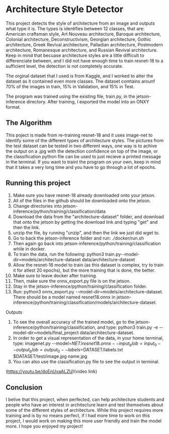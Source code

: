 # Architecture Style Detector

This project detects the style of architecture from an image and outputs what type it is. The types is identifies between 12 classes, that are: American craftsman style, Art Nouveau architecture, Baroque architecture, Colonial architecture, Deconstructivism, Georgian architecture, Gothic architecture, Greek Revival architecture, Palladian architecture, Postmodern architecture, Romanesque architecture, and Russian Revival architecture. Keep in mind that becuase architecture styles are a little difficult to differenciate between, and I did not have enough time to train resnet-18 to a sufficient level, the detection is not completely accurate. 

The orginal dataset that I used is from Kaggle, and I worked to alter the dataset as it contained even more classes. The dataset comtains arounf 70% of the images in train, 15% in Validation, and 15% in Test. 

The program was trained using the existing file, train.py, in the jetson-inference directory. After training, I exported the model into an ONXY format.

## The Algorithm

This poject is made from re-training resnet-18 and it uses image-net to identify some of the different types of architecture styles. The pictures from the test dataset can be tested in two different ways, one way is to achive the output on  a .jpg with the detection confidence on top of the image, or the classification python file can be used to just recieve a printed message in the terminal. If you want to traint the program on your own, keep in mind that it takes a very long time and you have to go through a lot of epochs.  

## Running this project

1. Make sure you have resnet-18 already downloaded onto your jetson.
2. All of the files in the github should be downloaded onto the jetson.
3. Change directories into jetson-inference/python/training/classification/data
4. Download the data from the "architecture-dataset" folder, and download that onto the jetson by getting the download link and typing "get" and then the link.
5. unzip the file, by running "unzip", and then the link we just did wget to.
6. Go to back the jetson-inference folder and run: ./docker/run.sh
7. Then again go back into jetson-inference/python/training/classification while in docker.
8. To train the data, run the following: python3 train.py--model-dir=models/architecture-dataset data/architecture-dataset
9. Allow the resnet-18 model to train (as this dataset is complex, try to train it for atlest 20 epochs), but the more training that is done, the better.
10. Make sure to leave docker after training.
11. Then, make sure the onnx_export.py file is on the jetson.
12. Stay in the jetson-inference/python/training/classification folder.
13. Run: python3 onnx_export.py --model-dir=models/architecture-dataset.
There should be a model named resnet18.onnx in jetson-inference/python/training/classification/models/architecture-dataset.

Outputs
1. To see the overall accuracy of the trained model, go to the jetson-inference/python/training/classification, and type: python3 train.py -e --model-dir=models/final_project data/architecture-dataset.
2. In order to get a visual representation of the data, in your home terminal, type: imagenet.py --model=$NET/resnet18.onnx --input_blob=input_0 --output_blob=output_0 --labels=$DATASET/labels.txt $DATASET/test/image.jpg name.jpg
3. You can also use the classification.py file to see the output in terminal. 

(https://youtu.be/doEnUvaALZU)(video link)

## Conclusion
I belive that this project, when perfected, can help architecture students and people who have an interest in architecture learn and test themselves about some of the different styles of architecture. 
While this project requires more training and is by no means perfect, if I had more time to work on this project, I would work on making this more user friendly and train the model more. 
I hope you enjoyed my project!
